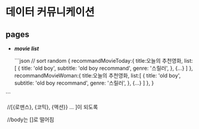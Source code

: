 # 데이터 커뮤니케이션

## pages

* _**movie list**_

  \`\`\`json // sort random { recommandMovieToday:{ title:오늘의 추천영화, list:\[ { title: 'old boy', subtitle: 'old boy recommand', genre: '스릴러', }, {...} \] }, recommandMovieWoman:{ title:오늘의 추천영화, list:\[ { title: 'old boy', subtitle: 'old boy recommand', genre: '스릴러', }, {...} \] }, }

\`\`\`

​ //\[{로맨스}, {코믹}, {액션}} ... \]이 되도록

​ //body는 \[\]로 떨어짐

